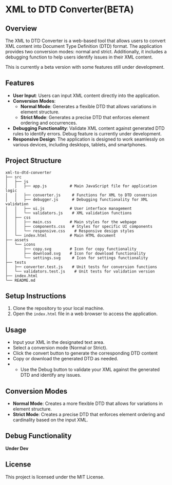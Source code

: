 # XML to DTD Converter(BETA)

## Overview
The XML to DTD Converter is a web-based tool that allows users to convert XML content into Document Type Definition (DTD) format. The application provides two conversion modes: normal and strict. Additionally, it includes a debugging function to help users identify issues in their XML content.

This is currently a beta version with some features still under development.

## Features
- **User Input**: Users can input XML content directly into the application.
- **Conversion Modes**: 
    - **Normal Mode**: Generates a flexible DTD that allows variations in element structure.
    - **Strict Mode**: Generates a precise DTD that enforces element ordering and occurrences.
- **Debugging Functionality**: Validate XML content against generated DTD rules to identify errors. Debug feature is currently under development.
- **Responsive Design**: The application is designed to work seamlessly on various devices, including desktops, tablets, and smartphones.

## Project Structure
```
xml-to-dtd-converter
├── src
│   ├── js
│   │   ├── app.js          # Main JavaScript file for application logic
│   │   ├── converter.js     # Functions for XML to DTD conversion
│   │   ├── debugger.js      # Debugging functionality for XML validation
│   │   ├── ui.js           # User interface management
│   │   └── validators.js    # XML validation functions
│   ├── css
│   │   ├── main.css        # Main styles for the webpage
│   │   ├── components.css   # Styles for specific UI components
│   │   └── responsive.css    # Responsive design styles
│   └── index.html          # Main HTML document
├── assets
│   └── icons
│       ├── copy.svg        # Icon for copy functionality
│       ├── download.svg    # Icon for download functionality
│       └── settings.svg     # Icon for settings functionality
├── tests
│   ├── converter.test.js    # Unit tests for conversion functions
│   └── validators.test.js    # Unit tests for validation version 
├── index.html
└── README.md
```

## Setup Instructions
1. Clone the repository to your local machine.
2. Open the `index.html` file in a web browser to access the application.

## Usage
- Input your XML in the designated text area.
- Select a conversion mode (Normal or Strict).
- Click the convert button to generate the corresponding DTD content
- Copy or download the generated DTD as needed.
- - Use the Debug button to validate your XML against the generated DTD and identify any issues.

## Conversion Modes
- **Normal Mode**: Creates a more flexible DTD that allows for variations in element structure.
- **Strict Mode**: Creates a precise DTD that enforces element ordering and cardinality based on the input XML.

## Debug Functionality
**Under Dev**

## License
This project is licensed under the MIT License.